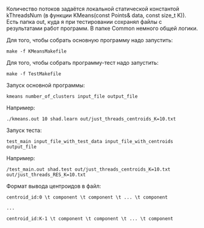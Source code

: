 Количество потоков задаётся локальной статической константой kThreadsNum (в функции KMeans(const Points& data, const size_t K)).
Есть папка out, куда я при тестировании сохранял файлы с результатами работ программ.
В папке Common немного общей логики.

Для того, чтобы собрать основную программу надо запустить:

	make -f KMeansMakefile
Для того, чтобы собрать программу-тест надо запустить:

	make -f TestMakefile
Запуск основной программы:

	kmeans number_of_clusters input_file output_file
Например:

	./kmeans.out 10 shad.learn out/just_threads_centroids_K=10.txt

Запуск теста:

	test_main input_file_with_test_data input_file_with_centroids output_file
Например:

	/test_main.out shad.test out/just_threads_centroids_K=10.txt out/just_threads_RES_K=10.txt


Формат вывода центроидов в файл:

	centroid_id:0 \t component \t component \t ... \t component
 
	...

	centroid_id:K-1 \t component \t component \t ... \t component
